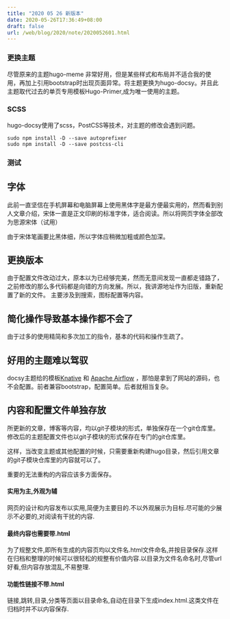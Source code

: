 ```yaml
---
title: "2020 05 26 新版本"
date: 2020-05-26T17:36:49+08:00
draft: false
url: /web/blog/2020/note/2020052601.html
---
```


### 更换主题

尽管原来的主题hugo-meme 非常好用，但是某些样式和布局并不适合我的使用，再加上引用bootstrap时出现页面异常。将主题更换为hugo-docsy。并且此主题取代过去的单页专用模板Hugo-Primer,成为唯一使用的主题。

### SCSS 
hugo-docsy使用了scss，PostCSS等技术，对主题的修改会遇到问题。

```
sudo npm install -D --save autoprefixer
sudo npm install -D --save postcss-cli
```


### 测试



## 字体

此前一直坚信在手机屏幕和电脑屏幕上使用黑体字是最方便最实用的，然而看到别人文章介绍，宋体一直是正文印刷的标准字体，适合阅读。所以将网页字体全部改为思源宋体（试用）

由于宋体笔画要比黑体细，所以字体应稍微加粗或颜色加深。


## 更换版本

由于配置文件改动过大，原本以为已经够完美，然而无意间发现一直都走错路了，之前修改的那么多代码都是向错的方向发展。所以，我讲源地址作为旧版，重新配置了新的文件。
主要涉及到搜索，图标配置等内容。

## 简化操作导致基本操作都不会了

由于过多的使用精简和多次加工的指令，基本的代码和操作生疏了。

## 好用的主题难以驾驭

docsy主题给的模板[Knative](https://github.com/knative/website/) 和 [Apache Airflow](https://github.com/apache/airflow-site/) ，那怕是拿到了网站的源码，也不会配置。前者兼容bootstrap，配置简单。后者就相当复杂。


## 内容和配置文件单独存放

所更新的文章，博客等内容，均以git子模块的形式，单独保存在一个git仓库里。修改后的主题配置文件也以git子模块的形式保存在专门的git仓库里。

这样，当改变主题或其他配置的时候，只需要重新构建hugo目录，然后引用文章的git子模块仓库里的内容就可以了。

重要的无法重构的内容应该多方面保存。

#### 实用为主,外观为辅

网页的设计和内容发布以实用,简便为主要目的.不以外观展示为目标.尽可能的少展示不必要的,对阅读有干扰的内容.


#### 最终内容也需要带.html

为了规整文件,即所有生成的内容页均以文件名.html文件命名,并按目录保存.这样在归档和整理的时候可以很轻松的规整有价值内容.以目录为文件名命名时,尽管url好看,但内容存放混乱,不易整理.


#### 功能性链接不带.html

链接,跳转,目录,分类等页面以目录命名,自动在目录下生成index.html.这类文件在归档时并不以内容保存.
